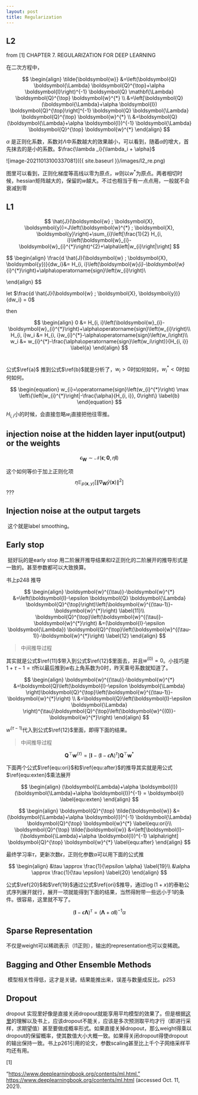 ```yaml
---
layout: post
title: Regularization
---
```



##  L2      

from [1] CHAPTER 7. REGULARIZATION FOR DEEP LEARNING

在二次方程中，    

$$
\begin{align}
\tilde{\boldsymbol{w}} &=\left(\boldsymbol{Q} \boldsymbol{\Lambda} \boldsymbol{Q}^{\top}+\alpha \boldsymbol{I}\right)^{-1} \boldsymbol{Q} \mathbf{\Lambda} \boldsymbol{Q}^{\top} \boldsymbol{w}^{*} \\
&=\left[\boldsymbol{Q}(\boldsymbol{\Lambda}+\alpha \boldsymbol{I}) \boldsymbol{Q}^{\top}\right]^{-1} \boldsymbol{Q} \boldsymbol{\Lambda} \boldsymbol{Q}^{\top} \boldsymbol{w}^{*} \\
&=\boldsymbol{Q}(\boldsymbol{\Lambda}+\alpha \boldsymbol{I})^{-1} \boldsymbol{\Lambda} \boldsymbol{Q}^{\top} \boldsymbol{w}^{*}
\end{align}
$$

$\alpha$ 是正则化系数，系数对$\Lambda$中系数越大的效果越小，可以看到，随着$\alpha$的增大，首先抹去的是小的系数。$\frac{\lambda _i}{\lambda_i + \alpha}$

![image-20211013100337081]({{ site.baseurl }}/images/l2_re.png)  

图里可以看到，正则化梯度等高线以零为原点，$w$则以$w^{*}$为原点。两者相切时候，hessian矩阵越大的，保留的$w$越大。不过也相当于有一点点用，一般就不会衰减到零



## L1  

$$
\hat{J}(\boldsymbol{w} ; \boldsymbol{X}, \boldsymbol{y})=J\left(\boldsymbol{w}^{*} ; \boldsymbol{X}, \boldsymbol{y}\right)+\sum_{i}\left[\frac{1}{2} H_{i, i}\left(\boldsymbol{w}_{i}-\boldsymbol{w}_{i}^{*}\right)^{2}+\alpha\left|w_{i}\right|\right]
$$

$$
\begin{align}
\frac{d \hat{J}(\boldsymbol{w} ; \boldsymbol{X}, \boldsymbol{y})}{dw_i}&= H_{i, i}\left(\boldsymbol{w}_{i}-\boldsymbol{w}_{i}^{*}\right)+\alpha\operatorname{sign}\left(w_{i}\right)\\

\end{align}
$$

let $\frac{d \hat{J}(\boldsymbol{w} ; \boldsymbol{X}, \boldsymbol{y})}{dw_i} = 0$        

then 

$$
\begin{align}
0 &= H_{i, i}\left(\boldsymbol{w}_{i}-\boldsymbol{w}_{i}^{*}\right)+\alpha\operatorname{sign}\left(w_{i}\right)\\
H_{i, i}w_i &= H_{i, i}w_{i}^{*}-\alpha\operatorname{sign}\left(w_i\right)\\
w_i &= w_{i}^{*}-\frac{\alpha\operatorname{sign}\left(w_i\right)}{H_{i, i}} \label{a} 
\end{align}
$$
​      

公式$\ref{a}$ 推到公式$\ref{b}$就是分析了，$w_i > 0$时如何如何，$w_i^*<0$时如何如何。 

$$
\begin{equation}
w_{i}=\operatorname{sign}\left(w_{i}^{*}\right) \max \left\{\left|w_{i}^{*}\right|-\frac{\alpha}{H_{i, i}}, 0\right\}  \label{b}
\end{equation}
$$



$H_{i,i}$小的时候，会直接忽略$w_i$直接把他往零推。





##  injection noise at the hidden layer input(output) or the weights

$$
\begin{equation}
\epsilon_{\boldsymbol{W}} \sim \mathcal{N}(\boldsymbol{\epsilon} ; \mathbf{0}, \eta \boldsymbol{I})
\end{equation}
$$

这个如何等价于加上正则化项 $$
\eta \mathbb{E}_{p(\boldsymbol{x}, y)}\left[\left\|\nabla_{\boldsymbol{W}} \hat{y}(\boldsymbol{x})\right\|^{2}\right]
$$ ???



## Injection noise at the output targets

​    这个就是label smoothing。



## Early stop 

​	挺好玩的是early stop 用二阶展开推导结果和l2正则化的二阶展开的推导形式是一致的。甚至参数都可以大致换算。

书上p248 推导

$$
\begin{align}
\boldsymbol{w}^{(\tau)}-\boldsymbol{w}^{*} &=\left(\boldsymbol{I}-\epsilon \boldsymbol{Q} \boldsymbol{\Lambda} \boldsymbol{Q}^{\top}\right)\left(\boldsymbol{w}^{(\tau-1)}-\boldsymbol{w}^{*}\right) \label{11}\\
\boldsymbol{Q}^{\top}\left(\boldsymbol{w}^{(\tau)}-\boldsymbol{w}^{*}\right) &=(\boldsymbol{I}-\epsilon \boldsymbol{\Lambda}) \boldsymbol{Q}^{\top}\left(\boldsymbol{w}^{(\tau-1)}-\boldsymbol{w}^{*}\right) \label{12}
\end{align}
$$


>  中间推导过程

其实就是公式$\ref{11}$带入到公式$\ref{12}$里面去，并且$w^{\left(0\right)}=0$。小技巧是$1+\tau -1 = \tau$所以最后推到$w$右上角系数为0时，昨天乘号系数就知道了。

$$
\begin{align}
\boldsymbol{w}^{(\tau)}-\boldsymbol{w}^{*} &=\boldsymbol{Q}\left(\boldsymbol{I}-\epsilon \boldsymbol{\Lambda} \right)\boldsymbol{Q}^{\top}\left(\boldsymbol{w}^{(\tau-1)}-\boldsymbol{w}^{*}\right) \\
&=\boldsymbol{Q}\left(\boldsymbol{I}-\epsilon \boldsymbol{\Lambda} \right)^{\tau}\boldsymbol{Q}^{\top}\left(\boldsymbol{w}^{(0)}-\boldsymbol{w}^{*}\right)
\end{align}
$$

$w^{(\tau -1)}$代入到公式$\ref{12}$里面，即得下面的结果。

> 中间推导过程


$$
\begin{equation}
\boldsymbol{Q}^{\top} \boldsymbol{w}^{(\tau)}=\left[\boldsymbol{I}-(\boldsymbol{I}-\epsilon \boldsymbol{\Lambda})^{\tau}\right] \boldsymbol{Q}^{\top} \boldsymbol{w}^{*}
\end{equation}
$$


下面两个公式$\ref{equ:ori}$和$\ref{equ:after}$的推导其实就是用公式$\ref{equ:exten}$乘法展开

$$
\begin{align}
(\boldsymbol{\Lambda}+\alpha \boldsymbol{I})(\boldsymbol{\Lambda}+\alpha \boldsymbol{I})^{-1} = \boldsymbol{I} \label{equ:exten}
\end{align}
$$

$$
\begin{align}
\boldsymbol{Q}^{\top} \tilde{\boldsymbol{w}} &=(\boldsymbol{\Lambda}+\alpha \boldsymbol{I})^{-1} \boldsymbol{\Lambda} \boldsymbol{Q}^{\top} \boldsymbol{w}^{*} \label{equ:ori}\\
\boldsymbol{Q}^{\top} \tilde{\boldsymbol{w}} &=\left[\boldsymbol{I}-(\boldsymbol{\Lambda}+\alpha \boldsymbol{I})^{-1} \alpha\right] \boldsymbol{Q}^{\top} \boldsymbol{w}^{*} \label{equ:after}
\end{align}
$$

最终学习率$\tau$，更新次数$\epsilon$，正则化参数$\alpha$可以用下面的公式推

$$
\begin{align}
&\tau \approx \frac{1}{\epsilon \alpha} \label{19}\\ 
&\alpha \approx \frac{1}{\tau \epsilon} \label{20}
\end{align}
$$


公式$\ref{20}$和$\ref{19}$通过公式$\ref{ori}$推导，通过$\log(1+x)$的泰勒公式序列展开就行，展开一项就能得到下面的结果，当然得附带一些远小于1的条件。很容易，这里就不写了。

$$
\begin{equation}
(\boldsymbol{I}-\epsilon \boldsymbol{\Lambda})^{\tau}=(\boldsymbol{\Lambda}+\alpha \boldsymbol{I})^{-1} \alpha \label{ori}
\end{equation}
$$


## Sparse Representation

   不仅是weight可以稀疏表示（l1正则），输出的representation也可以变稀疏。



## Bagging and Other Ensemble Methods

​    模型相关性得低，这才是关键。结果能推出来，误差与数量成反比。p253



## Dropout

  dropout 实现里好像是直接关闭dropout就能享用平均模型的效果了。但是根据[这里](https://kexue.fm/archives/8496)的理解以及书上，应该dropout不能关，应该是多次预测取平均才行（即进行采样，求期望值）甚至要做成概率形式。如果直接关掉dropout，那么weight得乘以dropout的保留概率，使其数值大小大概一致。如果得关闭dropout得使dropout的输出保持一致。书上p261引用的论文，参数scaling甚至比上千个子网络采样平均还有用。

[1]

“https://www.deeplearningbook.org/contents/ml.html.” https://www.deeplearningbook.org/contents/ml.html (accessed Oct. 11, 2021).



